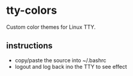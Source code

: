 # tty-colors
Custom color themes for Linux TTY.

## instructions
* copy/paste the source into ~/.bashrc
* logout and log back ino the TTY to see effect
